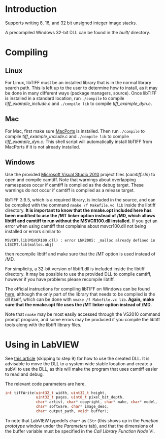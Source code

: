 Introduction
============

Supports writing 8, 16, and 32 bit unsigned integer image stacks.

A precompiled Windows 32-bit DLL can be found in the _built/_ directory.

Compiling
=========

Linux
-----

For Linux, libTIFF must be an installed library that is in the normal
library search path. This is left up to the user to determine how to
install, as it may be done in many different ways (package managers,
source). Once libTIFF is installed in a standard location, run `./compile`
to compile _tiff\_example\_include.c_ and `./compile lib` to compile
_tiff\_example\_dyn.c_.

Mac
---

For Mac, first make sure [MacPorts][MP] is installed. Then run `./compile`
to compile _tiff\_example\_include.c_ and `./compile lib` to compile
_tiff\_example\_dyn.c_. This shell script will automatically install libTIFF
from MacPorts if it is not already installed.

Windows
-------

Use the provided [Microsoft Visual Studio 2010][VS2010Express] project files
(_camtiff.sln_) to open and compile camtiff. Note that warnings about
overlapping namespaces occur if camtiff is compiled as the debug target. These
warnings do not occur if camtiff is compiled as a release target.

libTIFF 3.9.5, which is a required library, is included in the source, and can
be compiled with the command `nmake /f Makefile.vc lib` inside the libtiff
directory. __It is important to know that the nmake.opt included here has been
modified to use the /MT linker option instead of /MD, which allows libtiff and
camtiff to run without the MSVCR100.dll installed.__ If you get an error when
using camtiff that complains about msvcr100.dll not being installed or errors
similar to

    MSVCRT.lib(MSVCR100.dll) : error LNK2005: _malloc already defined in LIBCMT.lib(malloc.obj)


then recompile libtiff and make sure that the /MT option is used instead of
/MD.

For simplicity, a 32-bit version of libtiff.dll is included inside the
libtiff directory.  It may be possible to use the provided DLL to compile
camtiff, however if you have problems please recompile libtiff.

The official instructions for compiling libTIFF on Windows can be found
[here][libtiff_build], although the only part of the library that needs to be
compiled is the dll itself, which can be done with `nmake /f Makefile.vc lib`.
__Again,  make sure that the nmake.opt file uses the /MT linker option instead
of /MD.__

Note that `nmake` may be most easily accessed through the VS2010 command prompt
program, and some errors may be produced if you compile the libtiff tools along
with the libtiff library files.


Using in LabVIEW
================

See [this article][LabVIEW_DLL] (skipping to step 9) for how to use the
created DLL. It is advisable to move the DLL to a system wide stable location
and create a subVI to use the DLL, as this will make the program that uses
camtiff easier to read and debug.

The relevant code parameters are here.

```C
int tiffWrite(uint32_t width, uint32_t height,
              uint32_t pages, uint8_t pixel_bit_depth,
              char* artist, char* copyright, char* make, char* model,
              char* software, char* image_desc,
              char* output_path, void* buffer);
```

To note that LabVIEW typedefs `char*` as `CStr` (this shows up in the
_Function prototype_ window under the _Parameters_ tab), and that the
dimensions of the buffer variable must be specified in the _Call Library
Function Node_ VI.

[libtiff_build]: http://www.remotesensing.org/libtiff/build.html#PC "Building the libTIFF Software Distribution"
[LabVIEW_DLL]: https://decibel.ni.com/content/docs/DOC-1690 "Using Existing C Code or a DLL in LabVIEW"
[MP]: http://www.macports.org/ "Macports home page"
[VS2010Express]: http://www.microsoft.com/visualstudio/en-gb/express "Microsoft Visual Studio Express 2010 download page"
